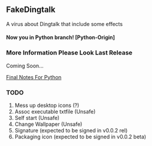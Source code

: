 ## FakeDingtalk
A virus about Dingtalk that include some effects

#### Now you in Python branch! [Python-Origin]

### More Information Please Look Last Release

Coming Soon...

[Final Notes For Python](https://github.com/OranPie/FakeDingtalk/releases/tag/final-0.0.1)

### TODO 
1. Mess up desktop icons (?)
2. Assoc executable txtfile (Unsafe)
3. Self start (Unsafe)
4. Change Wallpaper (Unsafe)
5. Signature (expected to be signed in v0.0.2 rel)
6. Packaging icon (expected to be signed in v0.0.2 beta) 

